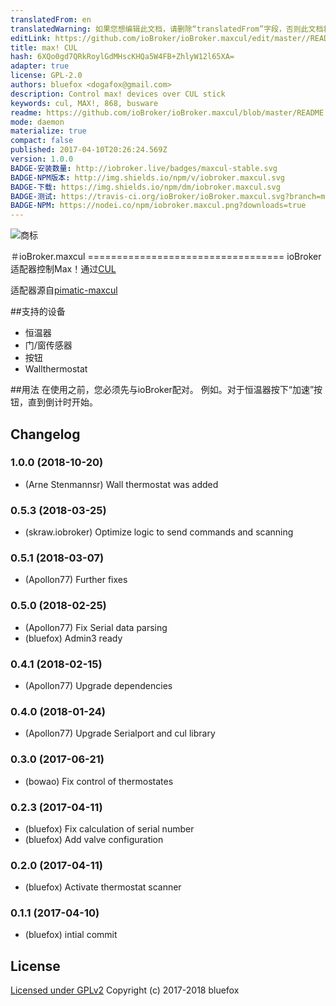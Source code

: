 ```yaml
---
translatedFrom: en
translatedWarning: 如果您想编辑此文档，请删除“translatedFrom”字段，否则此文档将再次自动翻译
editLink: https://github.com/ioBroker/ioBroker.maxcul/edit/master//README.md
title: max! CUL
hash: 6XQo0gd7QRkRoylGdMHscKHQa5W4FB+ZhlyW12l65XA=
adapter: true
license: GPL-2.0
authors: bluefox <dogafox@gmail.com>
description: Control max! devices over CUL stick
keywords: cul, MAX!, 868, busware
readme: https://github.com/ioBroker/ioBroker.maxcul/blob/master/README.md
mode: daemon
materialize: true
compact: false
published: 2017-04-10T20:26:24.569Z
version: 1.0.0
BADGE-安装数量: http://iobroker.live/badges/maxcul-stable.svg
BADGE-NPM版本: http://img.shields.io/npm/v/iobroker.maxcul.svg
BADGE-下载: https://img.shields.io/npm/dm/iobroker.maxcul.svg
BADGE-测试: https://travis-ci.org/ioBroker/ioBroker.maxcul.svg?branch=master
BADGE-NPM: https://nodei.co/npm/iobroker.maxcul.png?downloads=true
---
```

![商标](zh-cn/adapterref/iobroker.maxcul/../../../en/adapterref/iobroker.maxcul/admin/maxcul.png)


＃ioBroker.maxcul ==================================
ioBroker适配器控制Max！通过[CUL](http://busware.de/tiki-index.php?page=CUL)

适配器源自[pimatic-maxcul](https://github.com/fbeek/pimatic-maxcul)

##支持的设备
 - 恒温器
 - 门/窗传感器
 - 按钮
 -  Wallthermostat

##用法
在使用之前，您必须先与ioBroker配对。
例如。对于恒温器按下“加速”按钮，直到倒计时开始。

## Changelog
### 1.0.0 (2018-10-20)
* (Arne Stenmannsr) Wall thermostat was added

### 0.5.3 (2018-03-25)
* (skraw.iobroker) Optimize logic to send commands and scanning

### 0.5.1 (2018-03-07)
* (Apollon77) Further fixes

### 0.5.0 (2018-02-25)
* (Apollon77) Fix Serial data parsing
* (bluefox) Admin3 ready

### 0.4.1 (2018-02-15)
* (Apollon77) Upgrade dependencies

### 0.4.0 (2018-01-24)
* (Apollon77) Upgrade Serialport and cul library

### 0.3.0 (2017-06-21)
* (bowao) Fix control of thermostates

### 0.2.3 (2017-04-11)
* (bluefox) Fix calculation of serial number
* (bluefox) Add valve configuration

### 0.2.0 (2017-04-11)
* (bluefox) Activate thermostat scanner

### 0.1.1 (2017-04-10)
* (bluefox) intial commit

## License

[Licensed under GPLv2](LICENSE) Copyright (c) 2017-2018 bluefox